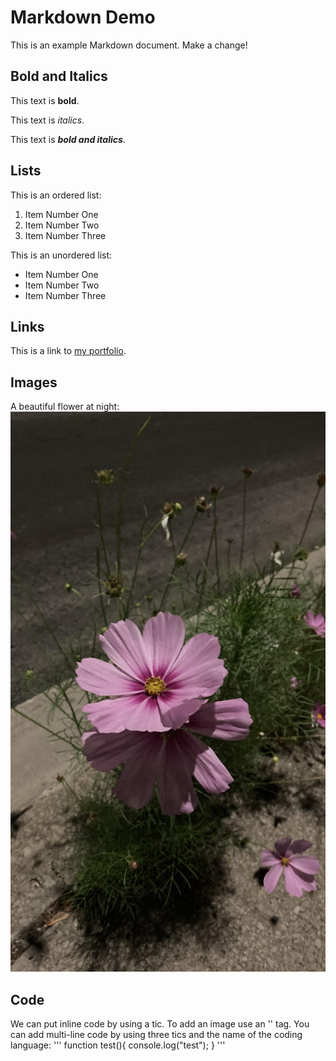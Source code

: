 # Markdown Demo

This is an example Markdown document.
Make a change!

## Bold and Italics

This text is **bold**.

This text is _italics_.

This text is **_bold and italics_**.

## Lists

This is an ordered list:

1. Item Number One
2. Item Number Two
3. Item Number Three

This is an unordered list:

- Item Number One
- Item Number Two
- Item Number Three

## Links

This is a link to [my portfolio](https://github.com/TommieTKY).

## Images

A beautiful flower at night:
![A beautiful flower at night](flower.jpg)

## Code

We can put inline code by using a tic.
To add an image use an '<img>' tag.
You can add multi-line code by using three tics and the name of the coding language:
'''
function test(){
console.log("test");
}
'''
